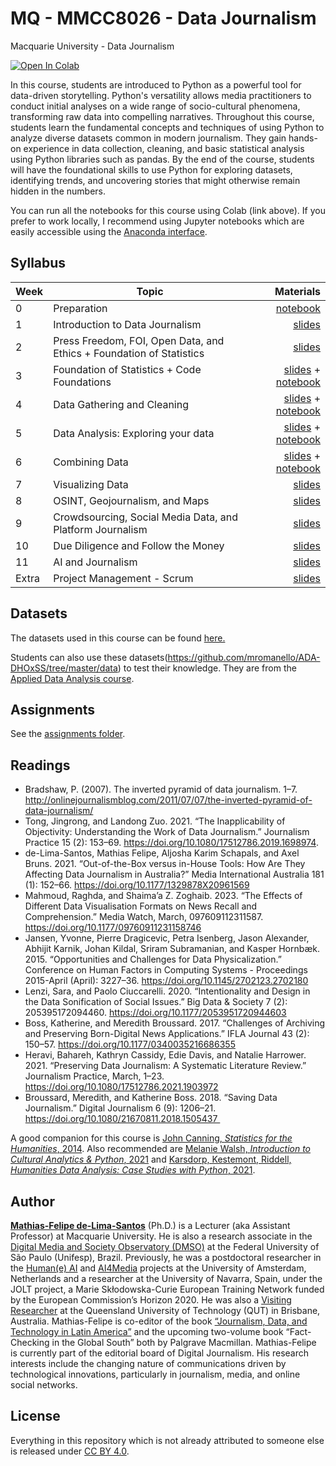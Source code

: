 # MQ - MMCC8026 - Data Journalism
Macquarie University - Data Journalism


[![Open In Colab](https://colab.research.google.com/assets/colab-badge.svg)](http://colab.research.google.com/github/mathiasfls/MQ-MMCC8026-Data_Journalism/)

In this course, students are introduced to Python as a powerful tool for data-driven storytelling. Python's versatility allows media practitioners to conduct initial analyses on a wide range of socio-cultural phenomena, transforming raw data into compelling narratives. Throughout this course, students learn the fundamental concepts and techniques of using Python to analyze diverse datasets common in modern journalism. They gain hands-on experience in data collection, cleaning, and basic statistical analysis using Python libraries such as pandas. By the end of the course, students will have the foundational skills to use Python for exploring datasets, identifying trends, and uncovering stories that might otherwise remain hidden in the numbers.

You can run all the notebooks for this course using Colab (link above). If you prefer to work locally, I recommend using Jupyter notebooks which are easily accessible using the [Anaconda interface](https://www.anaconda.com/products/individual). 

## Syllabus

| Week         | Topic           | Materials  |
| ------------- |-------------| -----:|
| 0      | Preparation | <a href='0_HelloWorld.ipynb'>notebook</a> |
| 1      | Introduction to Data Journalism| <a href='https://www.canva.com/design/DAGMlLW159w/zrNz95xhRk8zHKvLFo1lUA/view?utm_content=DAGMlLW159w&utm_campaign=designshare&utm_medium=link&utm_source=editor'>slides</a> |
| 2      | Press Freedom, FOI, Open Data, and Ethics + Foundation of Statistics | <a href='https://www.canva.com/design/DAGMlYEhag0/OtViOlgJ79Qwcmzpx8bKyg/view?utm_content=DAGMlYEhag0&utm_campaign=share_your_design&utm_medium=link&utm_source=shareyourdesignpanel'>slides</a>|
| 3      | Foundation of Statistics + Code Foundations| <a href='https://www.canva.com/design/DAGMlKymb2o/yZwqw4EHSWhB8-AhB2i19A/view?utm_content=DAGMlKymb2o&utm_campaign=designshare&utm_medium=link&utm_source=editor'>slides</a> + <a href='1_Python_crash_course.ipynb'>notebook</a> |
| 4      | Data Gathering and Cleaning | <a href='https://www.canva.com/design/DAGOnsAOxWU/GF5ReqaGRbtRDKGI6Hrt4A/view?utm_content=DAGOnsAOxWU&utm_campaign=designshare&utm_medium=link&utm_source=editor'>slides</a> + <a href='2_Hands_on.ipynb'>notebook</a> |
| 5      | Data Analysis: Exploring your data | <a href='https://www.canva.com/design/DAGMlEyzhhU/kAD7zNPPmPcNqV_Odr5ixw/view?utm_content=DAGMlEyzhhU&utm_campaign=designshare&utm_medium=link&utm_source=editor'>slides</a> + <a href='3_Hands_on.ipynb'>notebook</a> |
| 6      | Combining Data | <a href='https://www.canva.com/design/DAGMlPIWe8g/Zo9p-TBxkbyrI2cYAgWr1w/view?utm_content=DAGMlPIWe8g&utm_campaign=designshare&utm_medium=link&utm_source=editor'>slides</a> + <a href='4_Hands_on.ipynb'>notebook</a> |
| 7      | Visualizing Data | <a href='https://www.canva.com/design/DAGMlGOqqKg/NepWiEZDUh2vwe8BKiZRDQ/view?utm_content=DAGMlGOqqKg&utm_campaign=designshare&utm_medium=link&utm_source=editor'>slides</a> |
| 8      | OSINT, Geojournalism, and Maps | <a href='https://www.canva.com/design/DAGSgygkveI/AdGrmwAOL9MuajEeFhP-4g/view?utm_content=DAGSgygkveI&utm_campaign=designshare&utm_medium=link&utm_source=editor'>slides</a> |
| 9      | Crowdsourcing, Social Media Data, and Platform Journalism | <a href='https://www.canva.com/design/DAGTJZ6rJrU/t3Yb69Qvlrnh0tHhs0p5Hw/view?utm_content=DAGTJZ6rJrU&utm_campaign=designshare&utm_medium=link&utm_source=editor'>slides</a> |
| 10      | Due Diligence and Follow the Money | <a href='-----'>slides</a> |
| 11      | AI and Journalism | <a href='-----'>slides</a> |
| Extra      | Project Management - Scrum  | <a href='https://www.canva.com/design/DAGMlMqY6LY/G2teHM7H-O4oCyM02QrJfg/view?utm_content=DAGMlMqY6LY&utm_campaign=designshare&utm_medium=link&utm_source=editor'>slides</a> |-->

## Datasets
 
The datasets used in this course can be found [here.](https://github.com/mathiasfls/MQ-MMCC8026-Data_Journalism/tree/main/data)


Students can also use these datasets(https://github.com/mromanello/ADA-DHOxSS/tree/master/data) to test their knowledge. They are from the [Applied Data Analysis course](https://github.com/mromanello/ADA-DHOxSS).

## Assignments

See the [assignments folder](assignments/).

## Readings

- Bradshaw, P. (2007). The inverted pyramid of data journalism. 1–7. http://onlinejournalismblog.com/2011/07/07/the-inverted-pyramid-of-data-journalism/ 
- Tong, Jingrong, and Landong Zuo. 2021. “The Inapplicability of Objectivity: Understanding the Work of Data Journalism.” Journalism Practice 15 (2): 153–69. https://doi.org/10.1080/17512786.2019.1698974.
- de-Lima-Santos, Mathias Felipe, Aljosha Karim Schapals, and Axel Bruns. 2021. “Out-of-the-Box versus in-House Tools: How Are They Affecting Data Journalism in Australia?” Media International Australia 181 (1): 152–66. https://doi.org/10.1177/1329878X20961569
- Mahmoud, Raghda, and Shaima’a Z. Zoghaib. 2023. “The Effects of Different Data Visualisation Formats on News Recall and Comprehension.” Media Watch, March, 097609112311587. https://doi.org/10.1177/09760911231158746
- Jansen, Yvonne, Pierre Dragicevic, Petra Isenberg, Jason Alexander, Abhijit Karnik, Johan Kildal, Sriram Subramanian, and Kasper Hornbæk. 2015. “Opportunities and Challenges for Data Physicalization.” Conference on Human Factors in Computing Systems - Proceedings 2015-April (April): 3227–36. https://doi.org/10.1145/2702123.2702180
- Lenzi, Sara, and Paolo Ciuccarelli. 2020. “Intentionality and Design in the Data Sonification of Social Issues.” Big Data & Society 7 (2): 205395172094460. https://doi.org/10.1177/2053951720944603
- Boss, Katherine, and Meredith Broussard. 2017. “Challenges of Archiving and Preserving Born-Digital News Applications.” IFLA Journal 43 (2): 150–57. https://doi.org/10.1177/0340035216686355
- Heravi, Bahareh, Kathryn Cassidy, Edie Davis, and Natalie Harrower. 2021. “Preserving Data Journalism: A Systematic Literature Review.” Journalism Practice, March, 1–23. https://doi.org/10.1080/17512786.2021.1903972
- Broussard, Meredith, and Katherine Boss. 2018. “Saving Data Journalism.” Digital Journalism 6 (9): 1206–21. https://doi.org/10.1080/21670811.2018.1505437 


A good companion for this course is [John Canning, *Statistics for the Humanities*, 2014](http://statisticsforhumanities.net/book/). Also recommended are [Melanie Walsh, *Introduction to Cultural Analytics & Python*, 2021](https://melaniewalsh.github.io/Intro-Cultural-Analytics/welcome.html) and [Karsdorp, Kestemont, Riddell, *Humanities Data Analysis: Case Studies with Python*, 2021](https://www.humanitiesdataanalysis.org/index.html).

## Author

[**Mathias-Felipe de-Lima-Santos**](https://www.uva.nl/en/profile/d/e/m.f.de-lima-santos/m.f.de-lima-santos.html) (Ph.D.) is a Lecturer (aka Assistant Professor) at Macquarie University. He is also a research associate in the [Digital Media and Society Observatory (DMSO)](https://dmso.unifesp.br/) at the Federal University of São Paulo (Unifesp), Brazil. Previously, he was a postdoctoral researcher in the [Human(e) AI](https://humane-ai.nl/) and [AI4Media](https://www.ai4media.eu/) projects at the University of Amsterdam, Netherlands and a researcher at the University of Navarra, Spain, under the JOLT project, a Marie Skłodowska-Curie European Training Network funded by the European Commission’s Horizon 2020. He was also a [Visiting Researcher](https://research.qut.edu.au/dmrc/people/mathias-felipe-de-lima-santos/) at the Queensland University of Technology (QUT) in Brisbane, Australia. Mathias-Felipe is co-editor of the book [“Journalism, Data, and Technology in Latin America”](https://doi.org/10.1007/978-3-030-65860-1) and the upcoming two-volume book “Fact-Checking in the Global South” both by Palgrave Macmillan. Mathias-Felipe is currently part of the editorial board of Digital Journalism. His research interests include the changing nature of communications driven by technological innovations, particularly in journalism, media, and online social networks. 


## License

Everything in this repository which is not already attributed to someone else is released under [CC BY 4.0](https://creativecommons.org/licenses/by/4.0/). 
